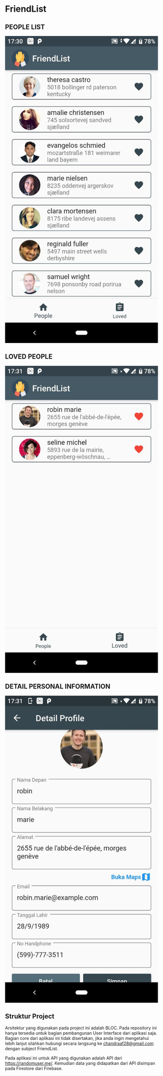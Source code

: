 # FriendList

## PEOPLE LIST
![alt text](https://github.com/chandrabezzo/friendlist/blob/master/people_list.png)

## LOVED PEOPLE
![alt text](https://github.com/chandrabezzo/friendlist/blob/master/loved_friend.png)

## DETAIL PERSONAL INFORMATION
![alt text](https://github.com/chandrabezzo/friendlist/blob/master/detail_friend.png)

## Struktur Project

Arsitektur yang digunakan pada project ini adalah BLOC. Pada repository ini hanya tersedia untuk bagian pembangunan User Interface dari aplikasi saja. Bagian core dari aplikasi ini tidak disertakan, jika anda ingin mengetahui lebih lanjut silahkan hubungi secara langsung ke chandraaf28@gmail.com dengan subject FriendList.

Pada aplikasi ini untuk API yang digunakan adalah API dari https://randomuser.me/. Kemudian data yang didapatkan dari API disimpan pada Firestore dari Firebase.

